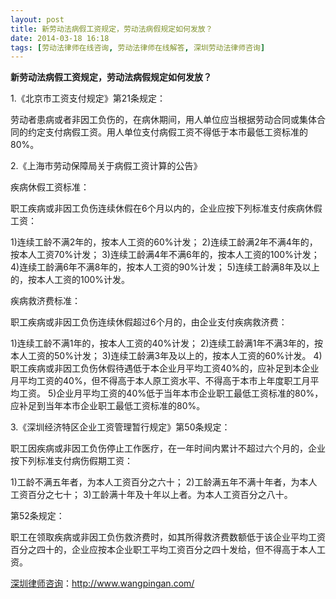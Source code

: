 ```yaml
---
layout: post
title: 新劳动法病假工资规定，劳动法病假规定如何发放？
date: 2014-03-18 16:18
tags: [劳动法律师在线咨询, 劳动法律师在线解答, 深圳劳动法律师咨询]
---
```

<strong>新劳动法病假工资规定，劳动法病假规定如何发放？</strong>

1.《北京市工资支付规定》第21条规定：

劳动者患病或者非因工负伤的，在病休期间，用人单位应当根据劳动合同或集体合同的约定支付病假工资。用人单位支付病假工资不得低于本市最低工资标准的80%。

2.《上海市劳动保障局关于病假工资计算的公告》

疾病休假工资标准：

职工疾病或非因工负伤连续休假在6个月以内的，企业应按下列标准支付疾病休假工资：

1)连续工龄不满2年的，按本人工资的60%计发；
2)连续工龄满2年不满4年的，按本人工资70%计发；
3)连续工龄满4年不满6年的，按本人工资的100%计发；
4)连续工龄满6年不满8年的，按本人工资的90%计发；
5)连续工龄满8年及以上的，按本人工资的100%计发。

疾病救济费标准：

职工疾病或非因工负伤连续休假超过6个月的，由企业支付疾病救济费：

1)连续工龄不满1年的，按本人工资的40%计发；
2)连续工龄满1年不满3年的，按本人工资的50%计发；
3)连续工龄满3年及以上的，按本人工资的60%计发。
4)职工疾病或非因工负伤休假待遇低于本企业月平均工资40%的，应补足到本企业月平均工资的40%，但不得高于本人原工资水平、不得高于本市上年度职工月平均工资。
5)企业月平均工资的40%低于当年本市企业职工最低工资标准的80%，应补足到当年本市企业职工最低工资标准的80%。

3.《深圳经济特区企业工资管理暂行规定》第50条规定：

职工因疾病或非因工负伤停止工作医疗，在一年时间内累计不超过六个月的，企业按下列标准支付病伤假期工资：

1)工龄不满五年者，为本人工资百分之六十；
2)工龄满五年不满十年者，为本人工资百分之七十；
3)工龄满十年及十年以上者。为本人工资百分之八十。

第52条规定：

职工在领取疾病或非因工负伤救济费时，如其所得救济费数额低于该企业平均工资百分之四十的，企业应按本企业职工平均工资百分之四十发给，但不得高于本人工资。

<a href="http://www.wangpingan.com/">深圳律师咨询</a>：<a href="http://www.wangpingan.com/">http://www.wangpingan.com/</a>

